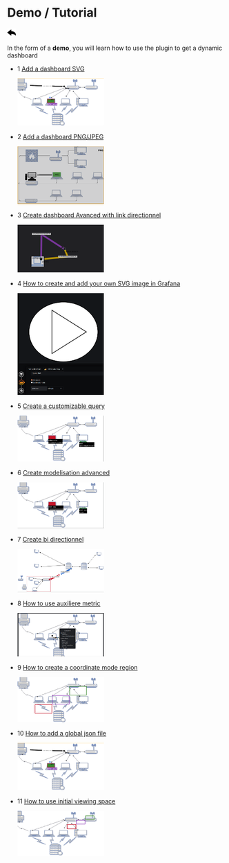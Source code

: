  # Demo / Tutorial
[![](../../screenshots/other/Go-back.png)](../../README.md)
 
In the form of a **demo**, you will learn how to use the plugin to get a dynamic dashboard


- 1 [Add a dashboard SVG](tutorial1.md)

    [![demo1](../../screenshots/demo/demo1.png)](tutorial1.md)

- 2 [Add a dashboard PNG/JPEG](tutorial2.md)

    [![demo2](../../screenshots/demo/demo2.png)](tutorial2.md)
    
- 3 [Create dashboard Avanced with link directionnel](tutorial3.md)

    [![demo3](../../screenshots/demo/demo3.png)](tutorial3.md)

- 4 [How to create and add your own SVG image in Grafana](tutorial4.md)

    [![demo4](../../screenshots/demo/demo4.png)](tutorial4.md)

- 5 [Create a customizable query](tutorial5.md)

    [![demo5](../../screenshots/demo/demo5.png)](tutorial5.md)

- 6 [Create modelisation advanced](tutorial6.md)

    [![demo6](../../screenshots/demo/demo6.png)](tutorial6.md)

- 7 [Create bi directionnel](tutorial7.md)

    [![demo7](../../screenshots/demo/demo7.png)](tutorial7.md)

- 8 [How to use auxiliere metric](tutorial8.md)

    [![demo8](../../screenshots/demo/demo8.png)](tutorial8.md)

- 9 [How to create a coordinate mode region](tutorial9.md)

    [![demo9](../../screenshots/demo/demo9.png)](tutorial9.md)

- 10 [How to add a global json file ](tutorial10.md)

    [![demo10](../../screenshots/demo/demo1.png)](tutorial10.md)

- 11 [How to use initial viewing space](tutorial11.md)

    [![demo11](../../screenshots/demo/demo11.png)](tutorial11.md)

